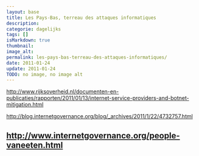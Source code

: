 ```yaml
---
layout: base
title: Les Pays-Bas, terreau des attaques informatiques
description: 
categorie: dagelijks
tags: []
isMarkdown: true
thumbnail: 
image_alt: 
permalink: les-pays-bas-terreau-des-attaques-informatiques/
date: 2011-01-24
update: 2011-01-24
TODO: no image, no image alt
---
```




http://www.rijksoverheid.nl/documenten-en-publicaties/rapporten/2011/01/13/internet-service-providers-and-botnet-mitigation.html

http://blog.internetgovernance.org/blog/_archives/2011/1/22/4732757.html

http://www.internetgovernance.org/people-vaneeten.html
---
